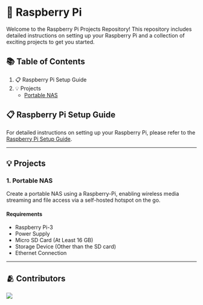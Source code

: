 # 🥧 Raspberry Pi

Welcome to the Raspberry Pi Projects Repository! This repository includes detailed instructions on setting up your Raspberry Pi and a collection of exciting projects to get you started.

## 📚 Table of Contents

1. 📋 Raspberry Pi Setup Guide
2. 💡 Projects
   - [Portable NAS](./Portable%20Raspberry-Pi%20NAS)

## 📋 Raspberry Pi Setup Guide

For detailed instructions on setting up your Raspberry Pi, please refer to the [Raspberry Pi Setup Guide](./Setup-Guide.md).

---

## 💡 Projects

### 1. Portable NAS

Create a portable NAS using a Raspberry-Pi, enabling wireless media streaming and file access via a self-hosted hotspot on the go.

#### Requirements
- Raspberry Pi-3
- Power Supply
- Micro SD Card (At Least 16 GB)
- Storage Device (Other than the SD card)
- Ethernet Connection

---


## 🫂 Contributors

<a href="https://github.com/ROFIES-IIITP/Raspberry-Pi/graphs/contributors">
  <img src="https://contrib.rocks/image?repo=ROFIES-IIITP/Raspberry-Pi" />
</a>
